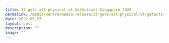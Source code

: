 ```yaml
---
title: It gets all physical at GetActive! Singapore 2022
permalink: /media-centre/media-release/it-gets-all-physical-at-getactive-singapore-2022/
date: 2022-06-27
layout: post
description: ""
image: ""
---
```


